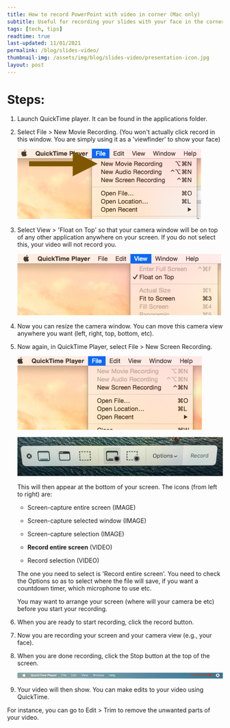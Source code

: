 ```yaml
---
title: How to record PowerPoint with video in corner (Mac only)
subtitle: Useful for recording your slides with your face in the corner
tags: [tech, tips]
readtime: true
last-updated: 11/01/2021
permalink: /blog/slides-video/
thumbnail-img: /assets/img/blog/slides-video/presentation-icon.jpg
layout: post
---
```

# Steps:

1. Launch QuickTime player. It can be found in the applications folder.

2. Select File > New Movie Recording. (You won't actually click record in this window. You are simply using it as a 'viewfinder' to show your face)

    ![Quicktime new movie create](/assets/img/blog/slides-video/clip_image001.png)

3. Select View > 'Float on Top' so that your camera window will be on top of any other application anywhere on your screen. If you do not select this, your video will not record you.

    ![quicktime float on top of screen](/assets/img/blog/slides-video/clip_image002.png)

4. Now you can resize the camera window. You can move this camera view anywhere you want (left, right, top, bottom, etc).

5. Now again, in QuickTime Player, select File > New Screen Recording.

    ![screen recording](/assets/img/blog/slides-video/clip_image003.png)

    ![recording bar](/assets/img/blog/slides-video/clip_image004.jpg)

    This will then appear at the bottom of your screen. The icons (from left to right) are:

    - Screen-capture entire screen (IMAGE)

    - Screen-capture selected window (IMAGE)

    - Screen-capture selection (IMAGE)

    - **Record entire screen** (VIDEO)

    - Record selection (VIDEO)

    The one you need to select is 'Record entire screen'. You need to check the Options so as to select where the file will save, if you want a countdown timer, which microphone to use etc.

    You may want to arrange your screen (where will your camera be etc) before you start your recording.

6. When you are ready to start recording, click the record button.

7. Now you are recording your screen and your camera view (e.g., your face).

8. When you are done recording, click the Stop button at the top of the screen.

    ![mac menu bar](/assets/img/blog/slides-video/clip_image005.png)

9. Your video will then show. You can make edits to your video using QuickTime.

For instance, you can go to Edit > Trim to remove the unwanted parts of your video.
